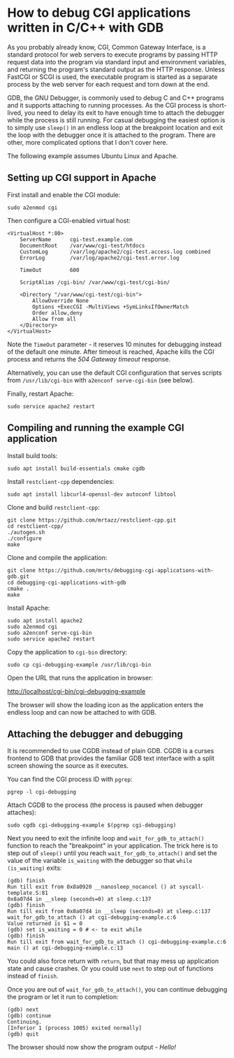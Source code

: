 # How to debug CGI applications written in C/C++ with GDB

As you probably already know, CGI, Common Gateway Interface, is a standard
protocol for web servers to execute programs by passing HTTP request data into
the program via standard input and environment variables, and returning the
program's standard output as the HTTP response. Unless FastCGI or SCGI is used,
the executable program is started as a separate process by the web server
for each request and torn down at the end.

GDB, the GNU Debugger, is commonly used to debug C and C++ programs and it
supports attaching to running processes. As the CGI process is short-lived, you
need to delay its exit to have enough time to attach the debugger while the
process is still running. For casual debugging the easiest option is to simply
use `sleep()` in an endless loop at the breakpoint location and exit the loop
with the debugger once it is attached to the program. There are other, more
complicated options that I don't cover here.

The following example assumes Ubuntu Linux and Apache.

## Setting up CGI support in Apache

First install and enable the CGI module:

    sudo a2enmod cgi

Then configure a CGI-enabled virtual host:

    <VirtualHost *:80>
        ServerName      cgi-test.example.com
        DocumentRoot    /var/www/cgi-test/htdocs
        CustomLog       /var/log/apache2/cgi-test.access.log combined
        ErrorLog        /var/log/apache2/cgi-test.error.log

        TimeOut         600

        ScriptAlias /cgi-bin/ /var/www/cgi-test/cgi-bin/

        <Directory "/var/www/cgi-test/cgi-bin">
            AllowOverride None
            Options +ExecCGI -MultiViews +SymLinksIfOwnerMatch
            Order allow,deny
            Allow from all
        </Directory>
    </VirtualHost>

Note the `TimeOut` parameter - it reserves 10 minutes for debugging instead of
the default one minute. After timeout is reached, Apache kills the CGI process
and returns the *504 Gateway timeout* response.

Alternatively, you can use the default CGI configuration that serves scripts
from `/usr/lib/cgi-bin` with `a2enconf serve-cgi-bin` (see below).

Finally, restart Apache:

    sudo service apache2 restart

## Compiling and running the example CGI application

Install build tools:

    sudo apt install build-essentials cmake cgdb

Install `restclient-cpp` dependencies:

    sudo apt install libcurl4-openssl-dev autoconf libtool

Clone and build `restclient-cpp`:

    git clone https://github.com/mrtazz/restclient-cpp.git
    cd restclient-cpp/
    ./autogen.sh
    ./configure
    make

Clone and compile the application:

    git clone https://github.com/mrts/debugging-cgi-applications-with-gdb.git
    cd debugging-cgi-applications-with-gdb
    cmake .
    make

Install Apache:

    sudo apt install apache2
    sudo a2enmod cgi
    sudo a2enconf serve-cgi-bin
    sudo service apache2 restart

Copy the application to `cgi-bin` directory:

    sudo cp cgi-debugging-example /usr/lib/cgi-bin

Open the URL that runs the application in browser:

<http://localhost/cgi-bin/cgi-debugging-example>

The browser will show the loading icon as the application enters the endless
loop and can now be attached to with GDB.

## Attaching the debugger and debugging

It is recommended to use CGDB instead of plain GDB. CGDB is a curses frontend
to GDB that provides the familiar GDB text interface with a split screen
showing the source as it executes.

You can find the CGI process ID with `pgrep`:

    pgrep -l cgi-debugging

Attach CGDB to the process (the process is paused when debugger attaches):

    sudo cgdb cgi-debugging-example $(pgrep cgi-debugging)

Next you need to exit the infinite loop and `wait_for_gdb_to_attach()` function
to reach the "breakpoint" in your application. The trick here is to step out of
`sleep()` until you reach `wait_for_gdb_to_attach()` and set the value of the
variable `is_waiting` with the debugger so that `while (is_waiting)` exits:

    (gdb) finish
    Run till exit from 0x8a0920 __nanosleep_nocancel () at syscall-template.S:81
    0x8a07d4 in __sleep (seconds=0) at sleep.c:137
    (gdb) finish
    Run till exit from 0x8a07d4 in __sleep (seconds=0) at sleep.c:137
    wait_for_gdb_to_attach () at cgi-debugging-example.c:6
    Value returned is $1 = 0
    (gdb) set is_waiting = 0 # <- to exit while
    (gdb) finish
    Run till exit from wait_for_gdb_to_attach () cgi-debugging-example.c:6
    main () at cgi-debugging-example.c:13

You could also force return with `return`, but that may mess up application
state and cause crashes. Or you could use `next` to step out of functions
instead of `finish`.

Once you are out of `wait_for_gdb_to_attach()`, you can continue debugging the
program or let it run to completion:

    (gdb) next
    (gdb) continue
    Continuing.
    [Inferior 1 (process 1005) exited normally]
    (gdb) quit

The browser should now show the program output - *Hello!*
